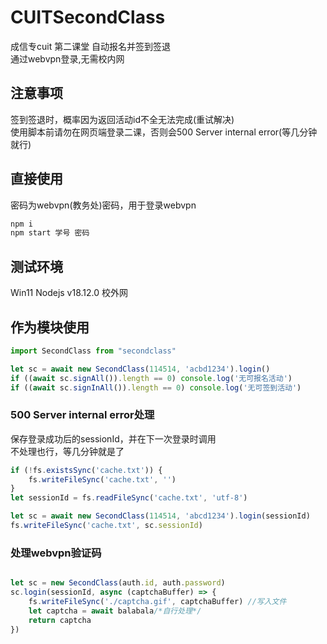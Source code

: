 # CUITSecondClass

成信专cuit 第二课堂 自动报名并签到签退  
通过webvpn登录,无需校内网  

## 注意事项  
签到签退时，概率因为返回活动id不全无法完成(重试解决)  
使用脚本前请勿在网页端登录二课，否则会500 Server internal error(等几分钟就行)  

## 直接使用
密码为webvpn(教务处)密码，用于登录webvpn    

```sh
npm i
npm start 学号 密码
```

## 测试环境

Win11 Nodejs v18.12.0 校外网

## 作为模块使用

```js
import SecondClass from "secondclass"

let sc = await new SecondClass(114514, 'acbd1234').login()
if ((await sc.signAll()).length == 0) console.log('无可报名活动')
if ((await sc.signInAll()).length == 0) console.log('无可签到活动')

```


### 500 Server internal error处理

保存登录成功后的sessionId，并在下一次登录时调用  
不处理也行，等几分钟就是了  

```js
if (!fs.existsSync('cache.txt')) {
    fs.writeFileSync('cache.txt', '')
}
let sessionId = fs.readFileSync('cache.txt', 'utf-8')

let sc = await new SecondClass(114514, 'abcd1234').login(sessionId)
fs.writeFileSync('cache.txt', sc.sessionId)

```

### 处理webvpn验证码

```js

let sc = new SecondClass(auth.id, auth.password)
sc.login(sessionId, async (captchaBuffer) => {
    fs.writeFileSync('./captcha.gif', captchaBuffer) //写入文件
    let captcha = await balabala/*自行处理*/
    return captcha
})

```